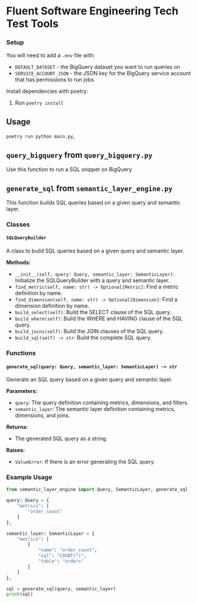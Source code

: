 # Fluent Software Engineering Tech Test Tools

### Setup

You will need to add a `.env` file with:

* `DEFAULT_DATASET` - the BigQuery dataset you want to run queries on
* `SERVICE_ACCOUNT_JSON` - the JSON key for the BigQuery service account that has permissions to run jobs

Install dependencies with poetry:

1. Run `poetry install`

## Usage

 `poetry run python main.py`,

## `query_bigquery` from `query_bigquery.py`

Use this function to run a SQL snippet on BigQuery

## `generate_sql` from `semantic_layer_engine.py`

This function builds SQL queries based on a given query and semantic layer.

### Classes

#### `SQLQueryBuilder`

A class to build SQL queries based on a given query and semantic layer.

**Methods:**

* `__init__(self, query: Query, semantic_layer: SemanticLayer)`: Initialize the SQLQueryBuilder with a query and semantic layer.
* `find_metric(self, name: str) -> Optional[Metric]`: Find a metric definition by name.
* `find_dimension(self, name: str) -> Optional[Dimension]`: Find a dimension definition by name.
* `build_select(self)`: Build the SELECT clause of the SQL query.
* `build_where(self)`: Build the WHERE and HAVING clause of the SQL query.
* `build_joins(self)`: Build the JOIN clauses of the SQL query.
* `build_sql(self) -> str`: Build the complete SQL query.

### Functions

#### `generate_sql(query: Query, semantic_layer: SemanticLayer) -> str`

Generate an SQL query based on a given query and semantic layer.

**Parameters:**

* `query`: The query definition containing metrics, dimensions, and filters.
* `semantic_layer`: The semantic layer definition containing metrics, dimensions, and joins.

**Returns:**

* The generated SQL query as a string.

**Raises:**

* `ValueError`: If there is an error generating the SQL query.

### Example Usage

```python
from semantic_layer_engine import Query, SemanticLayer, generate_sql

query: Query = {
    "metrics": [
        "order_count"
    ]
},

semantic_layer: SemanticLayer = {
    "metrics": [
        {
            "name": "order_count",
            "sql": "COUNT(*)",
            "table": "orders"
        }
    ]
},

sql = generate_sql(query, semantic_layer)
print(sql)
```

